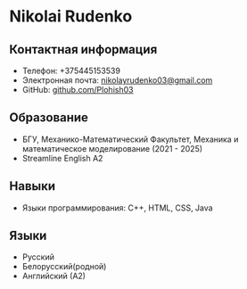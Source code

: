 # Nikolai Rudenko

## Контактная информация
- Телефон: +375445153539
- Электронная почта: nikolayrudenko03@gmail.com
- GitHub: [github.com/Plohish03](https://github.com/your-username)

## Образование
- БГУ, Механико-Математический Факультет, Механика и математическое моделирование (2021 - 2025)
- Streamline English A2

## Навыки
- Языки программирования: C++, HTML, CSS, Java

## Языки
- Русский
- Белорусский(родной)
- Английский (А2)